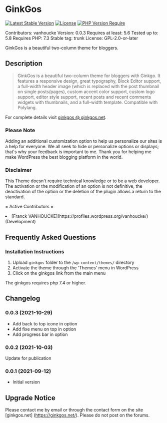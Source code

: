 # GinkGos

[![Latest Stable Version](http://poser.pugx.org/thanatos-vf-2000/ginkgos/v)](https://packagist.org/packages/thanatos-vf-2000/ginkgos)
[![License](http://poser.pugx.org/thanatos-vf-2000/ginkgos/license)](https://packagist.org/packages/thanatos-vf-2000/ginkgos)
[![PHP Version Require](http://poser.pugx.org/thanatos-vf-2000/ginkgos/require/php)](https://packagist.org/packages/thanatos-vf-2000/ginkgos)

Contributors: vanhoucke
Version: 0.0.3
Requires at least: 5.6
Tested up to: 5.8
Requires PHP: 7.3
Stable tag: trunk
License: GPL-2.0-or-later

GinkGos is a beautiful two-column theme for bloggers.

## Description
> GinkGos is a beautiful two-column theme for bloggers with Ginkgo. It features a responsive design, great typography, Block Editor support, a full-width header image (which is replaced with the post thumbnail on single posts/pages), custom accent color support, custom logo support, editor style support, recent posts and recent comments widgets with thumbnails, and a full-width template. Compatible with Polylang.


For complete details visit [ginkgos @ ginkgos.net](https://ginkgos.net/theme/ginkgos/).


### Please Note
Adding an additional customization option to help us personalize our sites is a help for everyone. We all seek to hide or personalize options or displays; that's why your feedback is important to me. Thank you for helping me make WordPress the best blogging platform in the world.

### Disclaimer
This Theme doesn't require technical knowledge or to be a web developer. The activation or the modification of an option is not definitive, the deactivation of the option or the deletion of the plugin allows a return to the standard.

= Active Contributors =
<li>[Franck VANHOUCKE](https://profiles.wordpress.org/vanhoucke/) (Development)</li>


## Frequently Asked Questions

### Installation Instructions
1. Upload `ginkgos` folder to the `/wp-content/themes/` directory
2. Activate the theme through the 'Themes' menu in WordPress
3. Click on the ginkgos link from the main menu

The ginkgos requires php 7.4 or higher.

## Changelog

### 0.0.3 (2021-10-29)

* Add back to top icone in option
* Add fixe menu on top in option
* Add progress bar in option

### 0.0.2 (2021-10-03)

Update for publication 

### 0.0.1 (2021-09-12)

* Initial version


## Upgrade Notice

Please contact me by email or through the contact form on the site [ginkgos.net] (https://ginkgos.net/). Please do not post on the forums.